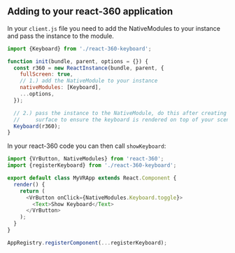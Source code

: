## Adding to your react-360 application

In your `client.js` file you need to add the NativeModules to your instance and pass the instance to the module.

```js
import {Keyboard} from './react-360-keyboard';

function init(bundle, parent, options = {}) {
  const r360 = new ReactInstance(bundle, parent, {
    fullScreen: true,
    // 1.) add the NativeModule to your instance
    nativeModules: [Keyboard],
    ...options,
  });

  // 2.) pass the instance to the NativeModule, do this after creating your main
  //     surface to ensure the keyboard is rendered on top of your scene
  Keyboard(r360);
}
```

In your react-360 code you can then call `showKeyboard`:

```js
import {VrButton, NativeModules} from 'react-360';
import {registerKeyboard} from './react-360-keyboard';

export default class MyVRApp extends React.Component {
  render() {
    return (
      <VrButton onClick={NativeModules.Keyboard.toggle}>
        <Text>Show Keyboard</Text>
      </VrButton>
    );
  }
}

AppRegistry.registerComponent(...registerKeyboard);
```
